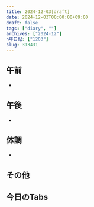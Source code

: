 ```yaml
---
title: 2024-12-03[draft]
date: 2024-12-03T00:00:00+09:00
draft: false
tags: ["diary", ""]
archives: ["2024-12"]
n年日記: ["1203"]
slug: 313431
---
```

## 午前
- 
## 午後
- 
## 体調
- 
## その他
## 今日のTabs